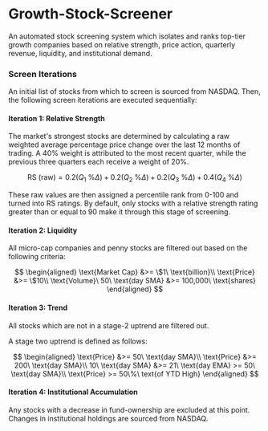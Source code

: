 # Growth-Stock-Screener

An automated stock screening system which isolates and ranks top-tier growth companies based on relative strength, price action, quarterly revenue, liquidity, and institutional demand.

### Screen Iterations

An initial list of stocks from which to screen is sourced from NASDAQ. Then, the following screen iterations are executed sequentially:

#### Iteration 1: Relative Strength

The market's strongest stocks are determined by calculating a raw weighted average percentage price change over the last 12 months of trading. A 40% weight is attributed to the most recent quarter, while the previous three quarters each receive a weight of 20%.

$$\text{RS (raw)} = 0.2(Q_1\ \percent\Delta) + 0.2(Q_2\ \%\Delta) + 0.2(Q_3\ \%\Delta) + 0.4(Q_4\ \%\Delta)$$

These raw values are then assigned a percentile rank from 0-100 and turned into RS ratings. By default, only stocks with a relative strength rating greater than or equal to 90 make it through this stage of screening.

#### Iteration 2: Liquidity

All micro-cap companies and penny stocks are filtered out based on the following criteria:

$$
\begin{aligned}
\text{Market Cap} &>= \$1\ \text{billion}\\
\text{Price} &>= \$10\\
\text{Volume}\ 50\ \text{day SMA} &>= 100,000\ \text{shares}
\end{aligned}
$$

#### Iteration 3: Trend

All stocks which are not in a stage-2 uptrend are filtered out.

A stage two uptrend is defined as follows:

$$
\begin{aligned}
\text{Price} &>= 50\ \text{day SMA}\\
\text{Price} &>= 200\ \text{day SMA}\\
10\ \text{day SMA} &>= 21\ \text{day EMA} >= 50\ \text{day SMA}\\
\text{Price} >= 50\%\ text{of YTD High}
\end{aligned}
$$

#### Iteration 4: Institutional Accumulation

Any stocks with a decrease in fund-ownership are excluded at this point. Changes in institutional holdings are sourced from NASDAQ.
